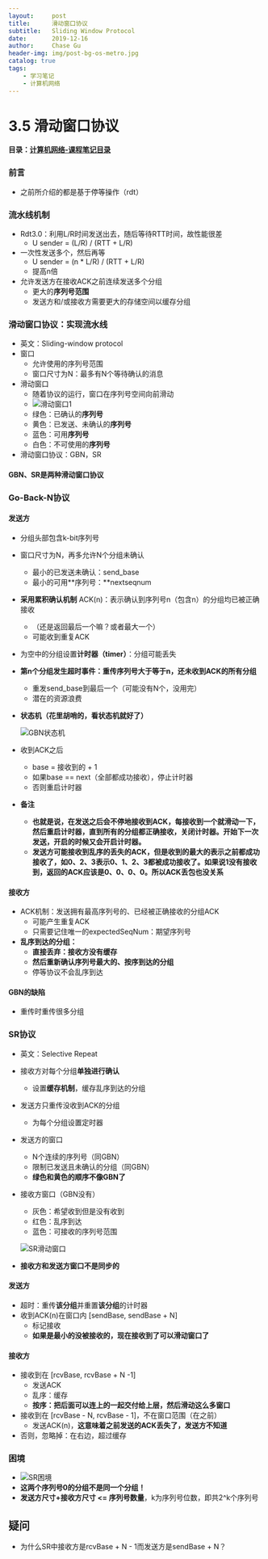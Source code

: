 ```yaml
---
layout:     post
title:      滑动窗口协议
subtitle:   Sliding Window Protocol
date:       2019-12-16
author:     Chase Gu
header-img: img/post-bg-os-metro.jpg
catalog: true
tags:
    - 学习笔记
    - 计算机网络
---
```


# 3.5 滑动窗口协议

**目录：[计算机网络-课程笔记目录](https://chase-gu.github.io/2019/10/31/network-catalog/)**



### 前言

- 之前所介绍的都是基于停等操作（rdt）




### 流水线机制

- Rdt3.0：利用L/R时间发送出去，随后等待RTT时间，故性能很差
  - U sender = (L/R) / (RTT + L/R)
- 一次性发送多个，然后再等
  - U sender = (n * L/R) / (RTT + L/R)
  - 提高n倍
- 允许发送方在接收ACK之前连续发送多个分组
  - 更大的**序列号范围**
  - 发送方和/或接收方需要更大的存储空间以缓存分组





### 滑动窗口协议：实现流水线

- 英文：Sliding-window protocol
- 窗口
  - 允许使用的序列号范围
  - 窗口尺寸为N：最多有N个等待确认的消息
- 滑动窗口
  - 随着协议的运行，窗口在序列号空间向前滑动
  - ![滑动窗口1](/img-post/2019-12-22-network-sliding-window-protocol/滑动窗口1.png)
  - 绿色：已确认的**序列号**
  - 黄色：已发送、未确认的**序列号**
  - 蓝色：可用**序列号**
  - 白色：不可使用的**序列号**
- 滑动窗口协议：GBN，SR

#### GBN、SR是两种滑动窗口协议





### Go-Back-N协议

#### 发送方

- 分组头部包含k-bit序列号

- 窗口尺寸为N，再多允许N个分组未确认

  - 最小的已发送未确认：send_base
  - 最小的可用**序列号：**nextseqnum

- **采用累积确认机制** ACK(n)：表示确认到序列号n（包含n）的分组均已被正确接收

  - （还是返回最后一个嘛？或者最大一个）
  - 可能收到重复ACK

- 为空中的分组设置**计时器（timer）**：分组可能丢失

- **第n个分组发生超时事件：重传序列号大于等于n，还未收到ACK的所有分组**

  - 重发send_base到最后一个（可能没有N个，没用完）
  - 潜在的资源浪费

- **状态机（花里胡哨的，看状态机就好了）**

  ![GBN状态机](/img-post/2019-12-22-network-sliding-window-protocol/GBN状态机.png)

- 收到ACK之后

  - base = 接收到的 + 1
  - 如果base == next（全部都成功接收），停止计时器
  - 否则重启计时器

- **备注**

  - **也就是说，在发送之后会不停地接收到ACK，每接收到一个就滑动一下，然后重启计时器，直到所有的分组都正确接收，关闭计时器。开始下一次发送，开启的时候又会开启计时器。**
  - **发送方可能接收到乱序的丢失的ACK，但是收到的最大的表示之前都成功接收了，如0、2、3表示0、1、2、3都被成功接收了。如果说1没有接收到，返回的ACK应该是0、0、0、0。所以ACK丢包也没关系**



#### 接收方

- ACK机制：发送拥有最高序列号的、已经被正确接收的分组ACK
  - 可能产生重复ACK
  - 只需要记住唯一的expectedSeqNum：期望序列号
- **乱序到达的分组：**
  - **直接丢弃：接收方没有缓存**
  - **然后重新确认序列号最大的、按序到达的分组**
  - 停等协议不会乱序到达



#### GBN的缺陷

- 重传时重传很多分组





### SR协议

- 英文：Selective Repeat

- 接收方对每个分组**单独进行确认**

  - 设置**缓存机制**，缓存乱序到达的分组

- 发送方只重传没收到ACK的分组

  - 为每个分组设置定时器

- 发送方的窗口

  - N个连续的序列号（同GBN）
  - 限制已发送且未确认的分组（同GBN）
  - **绿色和黄色的顺序不像GBN了**

- 接收方窗口（GBN没有）

  - 灰色：希望收到但是没有收到
  - 红色：乱序到达
  - 蓝色：可接收的序列号范围

  ![SR滑动窗口](/img-post/2019-12-22-network-sliding-window-protocol/SR滑动窗口.png)

- **接收方和发送方窗口不是同步的**



#### 发送方

- 超时：重传**该分组**并重置**该分组**的计时器
- 收到ACK(n)在窗口内 [sendBase, sendBase + N]
  - 标记接收
  - **如果是最小的没被接收的，现在接收到了可以滑动窗口了**



#### 接收方

- 接收到在 [rcvBase, rcvBase + N -1]
  - 发送ACK
  - 乱序：缓存
  - **按序：把后面可以连上的一起交付给上层，然后滑动这么多窗口**
- 接收到在 [rcvBase - N, rcvBase - 1]，不在窗口范围（在之前）
  - 发送ACK(n)，**这意味着之前发送的ACK丢失了，发送方不知道**
- 否则，忽略掉：在右边，超过缓存



### 困境

- ![SR困境](/img-post/2019-12-22-network-sliding-window-protocol/SR困境.png)
- **这两个序列号0的分组不是同一个分组！**
- **发送方尺寸+接收方尺寸 <= 序列号数量**，k为序列号位数，即共2^k个序列号





## 疑问

- 为什么SR中接收方是rcvBase + N - 1而发送方是sendBase + N？